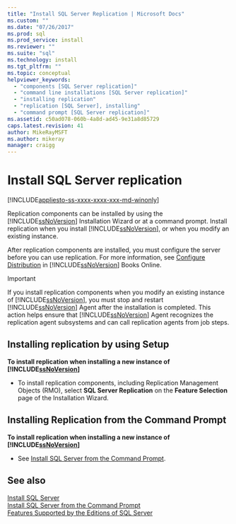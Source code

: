 ```yaml
---
title: "Install SQL Server Replication | Microsoft Docs"
ms.custom: ""
ms.date: "07/26/2017"
ms.prod: sql
ms.prod_service: install
ms.reviewer: ""
ms.suite: "sql"
ms.technology: install
ms.tgt_pltfrm: ""
ms.topic: conceptual
helpviewer_keywords: 
  - "components [SQL Server replication]"
  - "command line installations [SQL Server replication]"
  - "installing replication"
  - "replication [SQL Server], installing"
  - "command prompt [SQL Server replication]"
ms.assetid: c50ad078-060b-4a8d-ad45-9e31a8d85729
caps.latest.revision: 41
author: MikeRayMSFT
ms.author: mikeray
manager: craigg
---
```

# Install SQL Server replication

[!INCLUDE[appliesto-ss-xxxx-xxxx-xxx-md-winonly](../../includes/appliesto-ss-xxxx-xxxx-xxx-md-winonly.md)]

Replication components can be installed by using the [!INCLUDE[ssNoVersion](../../includes/ssnoversion-md.md)] Installation Wizard or at a command prompt. Install replication when you install [!INCLUDE[ssNoVersion](../../includes/ssnoversion-md.md)], or when you modify an existing instance.  
  
After replication components are installed, you must configure the server before you can use replication. For more information, see [Configure Distribution](../../relational-databases/replication/configure-distribution.md) in [!INCLUDE[ssNoVersion](../../includes/ssnoversion-md.md)] Books Online.  
  
>[!IMPORTANT]  
>If you install replication components when you modify an existing instance of [!INCLUDE[ssNoVersion](../../includes/ssnoversion-md.md)], you must stop and restart [!INCLUDE[ssNoVersion](../../includes/ssnoversion-md.md)] Agent after the installation is completed. This action helps ensure that [!INCLUDE[ssNoVersion](../../includes/ssnoversion-md.md)] Agent recognizes the replication agent subsystems and can call replication agents from job steps.  
  
## Installing replication by using Setup  
**To install replication when installing a new instance of [!INCLUDE[ssNoVersion](../../includes/ssnoversion-md.md)]**  
  
- To install replication components, including Replication Management Objects (RMO), select **SQL Server Replication** on the **Feature Selection** page of the Installation Wizard.  
  
## Installing Replication from the Command Prompt  
 **To install replication when installing a new instance of [!INCLUDE[ssNoVersion](../../includes/ssnoversion-md.md)]**  
  
- See [Install SQL Server from the Command Prompt](../../database-engine/install-windows/install-sql-server-2016-from-the-command-prompt.md).  
  
## See also  
 [Install SQL Server](../../database-engine/install-windows/install-sql-server.md)   
 [Install SQL Server from the Command Prompt](../../database-engine/install-windows/install-sql-server-2016-from-the-command-prompt.md)   
 [Features Supported by the Editions of SQL Server](../../sql-server/editions-and-components-of-sql-server-2017.md)  
  
  
